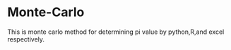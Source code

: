 # Monte-Carlo
This is monte carlo method for determining pi value by python,R,and excel respectively.

